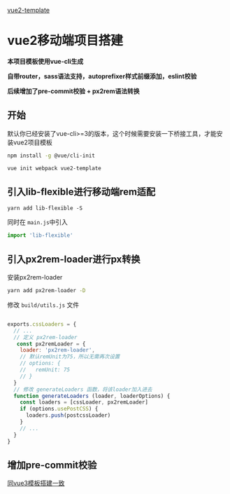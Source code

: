 

[vue2-template](https://github.com/sneptune-love/vue2-template)

# vue2移动端项目搭建

<strong>

本项目模板使用vue-cli生成

自带router，sass语法支持，autoprefixer样式前缀添加，eslint校验

后续增加了pre-commit校验 + px2rem语法转换

</strong>

## 开始

默认你已经安装了vue-cli>=3的版本，这个时候需要安装一下桥接工具，才能安装vue2项目模板

```bash
npm install -g @vue/cli-init

vue init webpack vue2-template

```

## 引入lib-flexible进行移动端rem适配

```
yarn add lib-flexible -S
```

同时在 `main.js`中引入

```js
import 'lib-flexible'
```

## 引入px2rem-loader进行px转换

安装px2rem-loader

```bash
yarn add px2rem-loader -D
```

修改 `build/utils.js` 文件

```js

exports.cssLoaders = {
  // ...
  // 定义 px2rem-loader
   const px2remLoader = {
    loader: 'px2rem-loader',
    // 默认remUnit为75，所以无需再次设置
    // options: {
    //   remUnit: 75
    // }
  } 
  // 修改 generateLoaders 函数，将该loader加入进去
  function generateLoaders (loader, loaderOptions) {
    const loaders = [cssLoader, px2remLoader]
    if (options.usePostCSS) {
      loaders.push(postcssLoader)
    }
    // ...
  }
}

```

## 增加pre-commit校验

[同vue3模板搭建一致](/docs/plugins/vue/vue3/tpl?id=commit检测提交)





